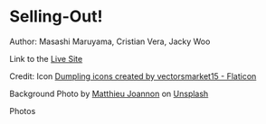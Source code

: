# Selling-Out!

Author: Masashi Maruyama, Cristian Vera, Jacky Woo

Link to the [Live Site](https://jackywooks.github.io/Selling-Out/)

Credit:
Icon
<a href="https://www.flaticon.com/free-icons/dumpling" title="dumpling icons">Dumpling icons created by vectorsmarket15 - Flaticon</a>

Background
Photo by <a href="https://unsplash.com/@matt_j?utm_content=creditCopyText&utm_medium=referral&utm_source=unsplash">Matthieu Joannon</a> on <a href="https://unsplash.com/photos/person-holding-white-ceramic-plate-with-food-9icMrHvI-Q4?utm_content=creditCopyText&utm_medium=referral&utm_source=unsplash">Unsplash</a>

Photos
